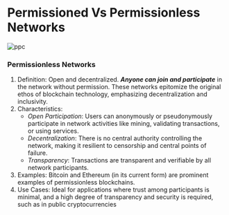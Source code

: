 # Permissioned Vs Permissionless Networks

![ppc](https://github.com/adeliafebriani/Tijarah-Blockchain-Notes/assets/162258265/2c5a86eb-8c7e-4c32-bfd7-be2620ce9bde)

### Permissionless Networks
1. Definition: Open and decentralized. ***Anyone can join and participate*** in the network without  permission. These networks epitomize the original ethos of blockchain technology, emphasizing decentralization and inclusivity.
2. Characteristics:
   * _Open Participation_: Users can anonymously or pseudonymously participate in network activities like mining, validating transactions, or using services.
   * _Decentralization_: There is no central authority controlling the network, making it resilient to censorship and central points of failure.
   * _Transparency_: Transactions are transparent and verifiable by all network participants.
3. Examples: Bitcoin and Ethereum (in its current form) are prominent examples of permissionless blockchains.
4. Use Cases: Ideal for applications where trust among participants is minimal, and a high degree of transparency and security is required, such as in public cryptocurrencies
